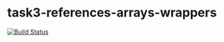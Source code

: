 # task3-references-arrays-wrappers

[![Build Status](https://travis-ci.com/itmo-java-basics-2020/task-3-string-spring-swing-ange1of.svg?branch=master)](https://travis-ci.com/itmo-java-basics-2020/task-3-string-spring-swing-ange1of)
